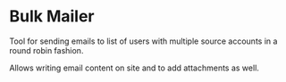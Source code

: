 # Bulk Mailer

Tool for sending emails to list of users with multiple source accounts in a round robin fashion.

Allows writing email content on site and to add attachments as well.  
